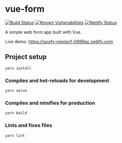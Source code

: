 # vue-form

[![Build Status](https://travis-ci.com/tkhoa2711/vue-form.svg?branch=master)](https://travis-ci.com/tkhoa2711/vue-form)
[![Known Vulnerabilities](https://snyk.io/test/github/tkhoa2711/vue-form/badge.svg?targetFile=package.json)](https://snyk.io/test/github/tkhoa2711/vue-form?targetFile=package.json) [![Netlify Status](https://api.netlify.com/api/v1/badges/aa1a738e-c0cf-405d-8d91-4f2c0db260b2/deploy-status)](https://app.netlify.com/sites/goofy-mestorf-0699ac/deploys)

A simple web form app built with Vue.

Live demo: https://goofy-mestorf-0699ac.netlify.com

## Project setup
```
yarn install
```

### Compiles and hot-reloads for development
```
yarn serve
```

### Compiles and minifies for production
```
yarn build
```

### Lints and fixes files
```
yarn lint
```
